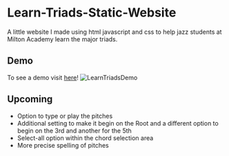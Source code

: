 # Learn-Triads-Static-Website
A little website I made using html javascript and css to help jazz students at Milton Academy learn the major triads.

## Demo

To see a demo visit [here]([https://learnmajortriads.static.app/](https://sites.google.com/d/1J-dQLpYwSZoUX0-QbVSiX1v2auxHDVmo/p/1nw7I-gxjxVWhF-4RFFst7IhyVjMGBFcf/edit))!
![LearnTriadsDemo](https://user-images.githubusercontent.com/85074410/163742582-75d39bab-b5f7-4d1e-b979-9dff2cefc0c9.jpg)

## Upcoming
- Option to type or play the pitches
- Additional setting to make it begin on the Root and a different option to begin on the 3rd and another for the 5th
- Select-all option within the chord selection area
- More precise spelling of pitches





